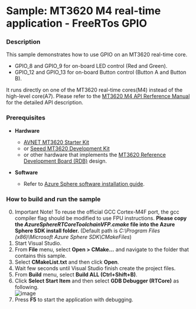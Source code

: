 # Sample: MT3620 M4 real-time application - FreeRTos GPIO

### Description

This sample demonstrates how to use GPIO on an MT3620 real-time core.

- GPIO_8 and GPIO_9 for on-board LED control (Red and Green).
- GPIO_12 and GPIO_13 for on-board Button control (Button A and Button B).


It runs directly on one of the MT3620 real-time cores(M4) instead of the high-level core(A7).
Please refer to the [MT3620 M4 API Rerference Manual](https://support.mediatek.com/AzureSphere/mt3620/M4_API_Reference_Manual) for the detailed API description.

### Prerequisites
* **Hardware**
    * [AVNET MT3620 Starter Kit](https://www.avnet.com/shop/us/products/avnet-engineering-services/aes-ms-mt3620-sk-g-3074457345636825680/)
    * or [Seeed MT3620 Development Kit](https://aka.ms/azurespheredevkits)
    * or other hardware that implements the [MT3620 Reference Development Board (RDB)](https://docs.microsoft.com/azure-sphere/hardware/mt3620-reference-board-design) design.

* **Software**
    * Refer to [Azure Sphere software installation guide](https://docs.microsoft.com/en-ca/azure-sphere/install/overview).

### How to build and run the sample
0. Important Note! To reuse the official GCC Cortex-M4F port, the gcc compiler flag should be modified to use FPU instructions. **Please copy the *AzureSphereRTCoreToolchainVFP.cmake* file into the Azure Sphere SDK install folder.** (Default path is *C:\Program Files (x86)\Microsoft Azure Sphere SDK\CMakeFiles*)
1. Start Visual Studio.  
2. From **File** menu, select **Open > CMake...** and navigate to the folder that contains this sample.  
3. Select **CMakeList.txt** and then click **Open**.  
4. Wait few seconds until Visual Studio finish create the project files.
5. From **Build** menu, select **Build ALL (Ctrl+Shift+B)**.  
6. Click **Select Start Item** and then select **GDB Debugger (RTCore)** as following.  
    ![image](https://github.com/LawranceLiu/Azure-Sphere-MT3620-M4-Samples/blob/master/MT3620_M4_Sample_Code/BareMetal/MT3620_RTApp_BareMetal_HelloWorld/pic/select_start_item.jpg)  
7. Press **F5** to start the application with debugging.  
